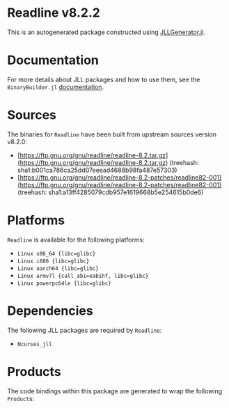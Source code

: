 # Readline v8.2.2
This is an autogenerated package constructed using [JLLGenerator.jl](https://github.com/JuliaPackaging/BinaryBuilder2.jl/tree/main/JLLGenerator.jl).

# Documentation
For more details about JLL packages and how to use them, see the `BinaryBuilder.jl` [documentation](https://docs.binarybuilder.org/stable/jll/).

# Sources
The binaries for `Readline` have been built from upstream sources version v8.2.0:

 - [https://ftp.gnu.org/gnu/readline/readline-8.2.tar.gz](https://ftp.gnu.org/gnu/readline/readline-8.2.tar.gz) (treehash: sha1:b001ca786ca25dd07eeead4688b98fa487e57303)
 - [https://ftp.gnu.org/gnu/readline/readline-8.2-patches/readline82-001](https://ftp.gnu.org/gnu/readline/readline-8.2-patches/readline82-001) (treehash: sha1:a13ff4285079cdb957e1619668b5e254615b0de6)
# Platforms

`Readline` is available for the following platforms:

 - `Linux x86_64 {libc=glibc}`
 - `Linux i686 {libc=glibc}`
 - `Linux aarch64 {libc=glibc}`
 - `Linux armv7l {call_abi=eabihf, libc=glibc}`
 - `Linux powerpc64le {libc=glibc}`
# Dependencies
The following JLL packages are required by `Readline`:

 - `Ncurses_jll`
# Products

The code bindings within this package are generated to wrap the following `Product`s:
<TODO>

